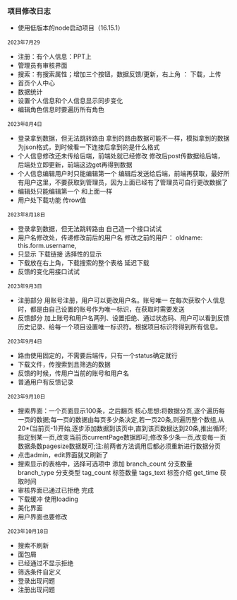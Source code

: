 ### 项目修改日志
- 使用低版本的node启动项目（16.15.1）
  
`2023年7月29`
- 注册：有个人信息：PPT上
- 管理员有审核界面
- 搜索：有搜索属性；增加三个按钮，数据反馈/更新，右上角 ： 下载，上传
- 首页个人中心
- 数据统计
- 设置个人信息和个人信息显示同步变化
- 编辑角色信息时要遍历所有角色

`2023年8月4日`
- 登录拿到数据，但无法跳转路由
拿到的路由数据可能不一样，模拟拿到的数据为json格式，到时候看一下连接后拿到的是什么格式 
- 个人信息修改还未传给后端，前端处就已经修改
修改后post传数据给后端，后端处立即更新，前端这边get再得到数据
- 个人信息编辑用户时只能编辑第一个
编辑后发送给后端，前端再获取，最好所有用户这里，不要获取到管理员，因为上面已经有了管理员可自行更改数据了
- 编辑处只能编辑第一个
和上面一样
- 用户处下载功能
传row值

`2023年8月18日`
- 登录拿到数据，但无法跳转路由
自己造一个接口试试
- 用户名修改处，传递修改前后的用户名
修改之前的用户： oldname: this.form.username,
- 只显示 下载链接
选择性的显示
- 下载放在右上角，下载搜索的整个表格
延迟下载
- 反馈的变化用接口试试

`2023年9月3日`
- 注册部分 用账号注册，用户可以更改用户名。账号唯一
在每次获取个人信息时，都是由自己设置的账号作为唯一标识，在获取时需要发送
- 反馈部分 加上账号和用户名两列、设置拒绝、通过状态码、用户可以看到反馈历史记录、给每一个项目设置唯一标识符。根据项目标识符得到所有信息。

`2023年9月4日`
- 路由使用固定的，不需要后端传，只有一个status确定就行
- 下载文件，传搜索到且筛选的数据
- 反馈的时候，传用户当前的账号和用户名
- 普通用户有反馈记录

`2023年9月10日`
- 搜索界面：一个页面显示100条，之后翻页 
核心思想:将数据分页,逐个遍历每一页的数据;每一页的数据由每页多少条决定,若一页20条,则遍历整个数组,从20*(当前页-1)开始,逐步添加数据到该页中,直到该页数据达到20条,推出循环;指定到某一页,改变当前页currentPage数据即可;修改多少条一页,改变每一页数据条数pagesize数据既可;注:前两者方法调用后都必须重新进行数据分页
- 点击admin，edit界面就又刷新了
- 搜索显示的表格中，选择可选项中 添加
branch_count 分支数量 
branch_type 分支类型
tag_count 标签数量
tags_text 标签介绍
get_time 获取时间
- 审核界面已通过已拒绝
完成
- 下载缓冲
使用loading
- 美化界面
- 用户界面也要修改

`2023年10月18日`
- 搜索不刷新
- 面包屑
- 已经通过不显示拒绝
- 筛选条件自定义
- 登录出现问题
- 注册出现问题
